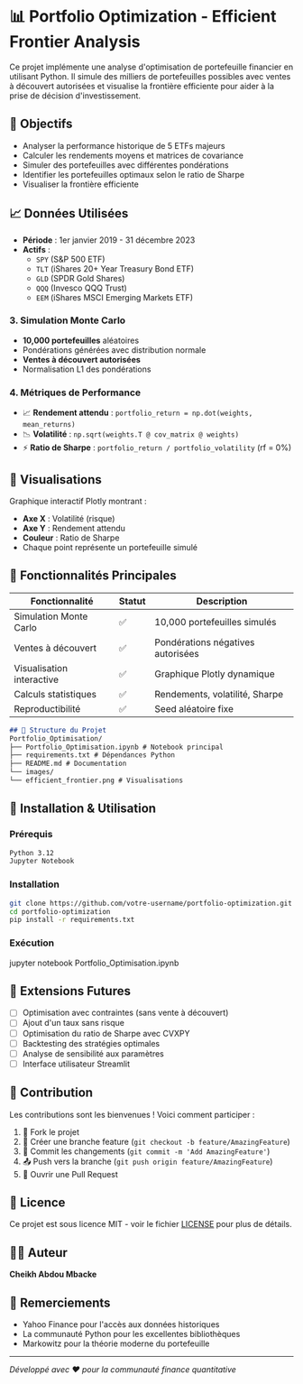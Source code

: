 # 📊 Portfolio Optimization - Efficient Frontier Analysis

Ce projet implémente une analyse d'optimisation de portefeuille financier en utilisant Python. Il simule des milliers de portefeuilles possibles avec ventes à découvert autorisées et visualise la frontière efficiente pour aider à la prise de décision d'investissement.

## 🎯 Objectifs

- Analyser la performance historique de 5 ETFs majeurs
- Calculer les rendements moyens et matrices de covariance
- Simuler des portefeuilles avec différentes pondérations
- Identifier les portefeuilles optimaux selon le ratio de Sharpe
- Visualiser la frontière efficiente

## 📈 Données Utilisées

- **Période** : 1er janvier 2019 - 31 décembre 2023
- **Actifs** :
  - `SPY` (S&P 500 ETF)
  - `TLT` (iShares 20+ Year Treasury Bond ETF)
  - `GLD` (SPDR Gold Shares)
  - `QQQ` (Invesco QQQ Trust)
  - `EEM` (iShares MSCI Emerging Markets ETF)




### 3. Simulation Monte Carlo
- **10,000 portefeuilles** aléatoires
- Pondérations générées avec distribution normale
- **Ventes à découvert autorisées**
- Normalisation L1 des pondérations

### 4. Métriques de Performance
- 📈 **Rendement attendu** : `portfolio_return = np.dot(weights, mean_returns)`
- 📉 **Volatilité** : `np.sqrt(weights.T @ cov_matrix @ weights)`
- ⚡ **Ratio de Sharpe** : `portfolio_return / portfolio_volatility` (rf = 0%)

## 🎨 Visualisations

Graphique interactif Plotly montrant :
- **Axe X** : Volatilité (risque)
- **Axe Y** : Rendement attendu  
- **Couleur** : Ratio de Sharpe
- Chaque point représente un portefeuille simulé

## 🚀 Fonctionnalités Principales

| Fonctionnalité | Statut | Description |
|---------------|--------|-------------|
| Simulation Monte Carlo | ✅ | 10,000 portefeuilles simulés |
| Ventes à découvert | ✅ | Pondérations négatives autorisées |
| Visualisation interactive | ✅ | Graphique Plotly dynamique |
| Calculs statistiques | ✅ | Rendements, volatilité, Sharpe |
| Reproductibilité | ✅ | Seed aléatoire fixe |

```markdown
## 📁 Structure du Projet
Portfolio_Optimisation/
├── Portfolio_Optimisation.ipynb # Notebook principal
├── requirements.txt # Dépendances Python
├── README.md # Documentation
└── images/
└── efficient_frontier.png # Visualisations
```
## 🔧 Installation & Utilisation

### Prérequis
```bash
Python 3.12
Jupyter Notebook
```
### Installation
```bash
git clone https://github.com/votre-username/portfolio-optimization.git
cd portfolio-optimization
pip install -r requirements.txt
```
### Exécution
jupyter notebook Portfolio_Optimisation.ipynb



## 🔮 Extensions Futures

- [ ] Optimisation avec contraintes (sans vente à découvert)
- [ ] Ajout d'un taux sans risque
- [ ] Optimisation du ratio de Sharpe avec CVXPY
- [ ] Backtesting des stratégies optimales
- [ ] Analyse de sensibilité aux paramètres
- [ ] Interface utilisateur Streamlit

## 🤝 Contribution

Les contributions sont les bienvenues ! Voici comment participer :

1. 🍴 Fork le projet
2. 🌿 Créer une branche feature (`git checkout -b feature/AmazingFeature`)
3. 💾 Commit les changements (`git commit -m 'Add AmazingFeature'`)
4. 📤 Push vers la branche (`git push origin feature/AmazingFeature`)
5. 🔄 Ouvrir une Pull Request

## 📄 Licence

Ce projet est sous licence MIT - voir le fichier [LICENSE](LICENSE) pour plus de détails.

## 👨‍💻 Auteur

**Cheikh Abdou Mbacke**

## 🙏 Remerciements

- Yahoo Finance pour l'accès aux données historiques
- La communauté Python pour les excellentes bibliothèques
- Markowitz pour la théorie moderne du portefeuille

---

*Développé avec ❤️ pour la communauté finance quantitative*
```
